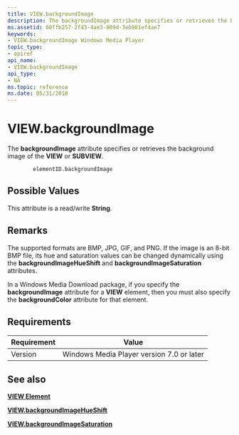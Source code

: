 ```yaml
---
title: VIEW.backgroundImage
description: The backgroundImage attribute specifies or retrieves the background image of the VIEW or SUBVIEW.
ms.assetid: 60ffb257-2f43-4ae3-869d-3eb981ef4ae7
keywords:
- VIEW.backgroundImage Windows Media Player
topic_type:
- apiref
api_name:
- VIEW.backgroundImage
api_type:
- NA
ms.topic: reference
ms.date: 05/31/2018
---
```


# VIEW.backgroundImage

The **backgroundImage** attribute specifies or retrieves the background image of the **VIEW** or **SUBVIEW**.

``` syntax
        elementID.backgroundImage
```

## Possible Values

This attribute is a read/write **String**.

## Remarks

The supported formats are BMP, JPG, GIF, and PNG. If the image is an 8-bit BMP file, its hue and saturation values can be changed dynamically using the **backgroundImageHueShift** and **backgroundImageSaturation** attributes.

In a Windows Media Download package, if you specify the **backgroundImage** attribute for a **VIEW** element, then you must also specify the **backgroundColor** attribute for that element.

## Requirements



| Requirement | Value |
|--------------------|------------------------------------------------------|
| Version<br/> | Windows Media Player version 7.0 or later<br/> |



## See also

<dl> <dt>

[**VIEW Element**](view-element.md)
</dt> <dt>

[**VIEW.backgroundImageHueShift**](view-backgroundimagehueshift.md)
</dt> <dt>

[**VIEW.backgroundImageSaturation**](view-backgroundimagesaturation.md)
</dt> </dl>

 

 





